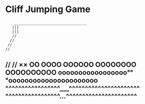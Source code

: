 # Cliff Jumping Game          

        ________________________________
       |||
       |||
       //
      //
     //
    //
   //
  //
    ××
    OO
   OOOO
  OOOOOO
 OOOOOOOO
OOOOOOOOOO
ooooooooooooooooo°°°oooooooooooooooooooooo
^^^^^^^^^^^^^^^^^___^^^^^^^^^^^^^^^^^^^^^^
^^^^^^^^^^^^^^^^^...^^^^^^^^^^^^^^^^^^^^^^
------------------------------------------
      
      
       
       
      
      
       